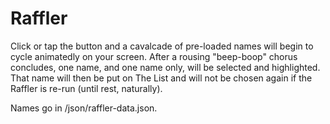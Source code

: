 # Raffler

Click or tap the button and a cavalcade of pre-loaded names will begin to cycle animatedly on your screen. After a rousing "beep-boop" chorus 
concludes, one name, and one name only, will be selected and highlighted. That name will then be put on The List and will not be chosen again if the 
Raffler is re-run (until rest, naturally).

Names go in /json/raffler-data.json.
